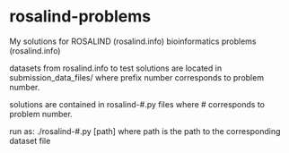 # rosalind-problems
My solutions for ROSALIND (rosalind.info) bioinformatics problems (rosalind.info)

datasets from rosalind.info to test solutions are located in submission_data_files/ where prefix number corresponds to problem number.

solutions are contained in rosalind-#.py files where # corresponds to problem number. 

run as: ./rosalind-#.py [path] where path is the path to the corresponding dataset file 
 
